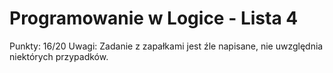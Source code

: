 # Programowanie w Logice - Lista 4
Punkty: 16/20
Uwagi: Zadanie z zapałkami jest źle napisane, nie uwzględnia niektórych przypadków.
